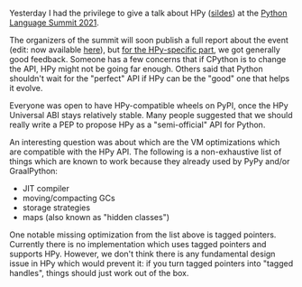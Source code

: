 <!--
.. title: HPy @ Python Language Summit
.. slug: hpy-python-language-summit
.. date: 2021-05-12 10:00:00 UTC
.. author: antocuni
.. tags:
.. category:
.. link:
.. description:
.. type: text
-->

Yesterday I had the privilege to give a talk about HPy
([sildes](/talks/2021/05/hpy-present-and-future.pdf)) at the
[Python Language Summit 2021](https://us.pycon.org/2021/summits/language/).

The organizers of the summit will soon publish a full report about the event
(edit: now available
[here](https://pyfound.blogspot.com/2021/05/the-2021-python-language-summit.html)),
but [for the HPy-specific
part](https://pyfound.blogspot.com/2021/05/the-2021-python-language-summit-hpy.html),
we got generally good feedback. Someone has a few concerns that if CPython is
to change the API, HPy might not be going far enough. Others said that Python
shouldn't wait for the "perfect" API if HPy can be the "good" one that helps it
evolve.

Everyone was open to have HPy-compatible wheels on PyPI, once the HPy
Universal ABI stays relatively stable. Many people suggested that we should
really write a PEP to propose HPy as a "semi-official" API for Python.

<!--TEASER_END-->

An interesting question was about which are the VM optimizations which are
compatible with the HPy API. The following is a non-exhaustive list of things
which are known to work because they already used by PyPy and/or GraalPython:

- JIT compiler
- moving/compacting GCs
- storage strategies
- maps (also known as "hidden classes")

One notable missing optimization from the list above is tagged
pointers. Currently there is no implementation which uses tagged pointers and
supports HPy. However, we don't think there is any fundamental design issue in
HPy which would prevent it: if you turn tagged pointers into "tagged handles",
things should just work out of the box.
